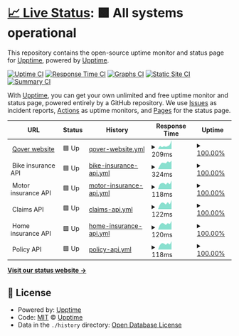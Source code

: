 # [📈 Live Status](https://demo.upptime.js.org): <!--live status--> **🟩 All systems operational**

This repository contains the open-source uptime monitor and status page for [Upptime](https://upptime.js.org), powered by [Upptime](https://github.com/upptime/upptime).

[![Uptime CI](https://github.com/qover-me/upptime/workflows/Uptime%20CI/badge.svg)](https://github.com/qover-me/upptime/actions?query=workflow%3A%22Uptime+CI%22)
[![Response Time CI](https://github.com/qover-me/upptime/workflows/Response%20Time%20CI/badge.svg)](https://github.com/qover-me/upptime/actions?query=workflow%3A%22Response+Time+CI%22)
[![Graphs CI](https://github.com/qover-me/upptime/workflows/Graphs%20CI/badge.svg)](https://github.com/qover-me/upptime/actions?query=workflow%3A%22Graphs+CI%22)
[![Static Site CI](https://github.com/qover-me/upptime/workflows/Static%20Site%20CI/badge.svg)](https://github.com/qover-me/upptime/actions?query=workflow%3A%22Static+Site+CI%22)
[![Summary CI](https://github.com/qover-me/upptime/workflows/Summary%20CI/badge.svg)](https://github.com/qover-me/upptime/actions?query=workflow%3A%22Summary+CI%22)

With [Upptime](https://upptime.js.org), you can get your own unlimited and free uptime monitor and status page, powered entirely by a GitHub repository. We use [Issues](https://github.com/upptime/upptime/issues) as incident reports, [Actions](https://github.com/qover-me/upptime/actions) as uptime monitors, and [Pages](https://demo.upptime.js.org) for the status page.

<!--start: status pages-->
<!-- This summary is generated by Upptime (https://github.com/upptime/upptime) -->
<!-- Do not edit this manually, your changes will be overwritten -->
<!-- prettier-ignore -->
| URL | Status | History | Response Time | Uptime |
| --- | ------ | ------- | ------------- | ------ |
| <img alt="" src="https://icons.duckduckgo.com/ip3/www.qover.com.ico" height="13"> [Qover website](https://www.qover.com) | 🟩 Up | [qover-website.yml](https://github.com/qover-me/upptime/commits/HEAD/history/qover-website.yml) | <details><summary><img alt="Response time graph" src="./graphs/qover-website/response-time-week.png" height="20"> 209ms</summary><br><a href="https://status.qover.com/history/qover-website"><img alt="Response time 251" src="https://img.shields.io/endpoint?url=https%3A%2F%2Fraw.githubusercontent.com%2Fqover-me%2Fupptime%2FHEAD%2Fapi%2Fqover-website%2Fresponse-time.json"></a><br><a href="https://status.qover.com/history/qover-website"><img alt="24-hour response time 493" src="https://img.shields.io/endpoint?url=https%3A%2F%2Fraw.githubusercontent.com%2Fqover-me%2Fupptime%2FHEAD%2Fapi%2Fqover-website%2Fresponse-time-day.json"></a><br><a href="https://status.qover.com/history/qover-website"><img alt="7-day response time 209" src="https://img.shields.io/endpoint?url=https%3A%2F%2Fraw.githubusercontent.com%2Fqover-me%2Fupptime%2FHEAD%2Fapi%2Fqover-website%2Fresponse-time-week.json"></a><br><a href="https://status.qover.com/history/qover-website"><img alt="30-day response time 211" src="https://img.shields.io/endpoint?url=https%3A%2F%2Fraw.githubusercontent.com%2Fqover-me%2Fupptime%2FHEAD%2Fapi%2Fqover-website%2Fresponse-time-month.json"></a><br><a href="https://status.qover.com/history/qover-website"><img alt="1-year response time 247" src="https://img.shields.io/endpoint?url=https%3A%2F%2Fraw.githubusercontent.com%2Fqover-me%2Fupptime%2FHEAD%2Fapi%2Fqover-website%2Fresponse-time-year.json"></a></details> | <details><summary><a href="https://status.qover.com/history/qover-website">100.00%</a></summary><a href="https://status.qover.com/history/qover-website"><img alt="All-time uptime 100.00%" src="https://img.shields.io/endpoint?url=https%3A%2F%2Fraw.githubusercontent.com%2Fqover-me%2Fupptime%2FHEAD%2Fapi%2Fqover-website%2Fuptime.json"></a><br><a href="https://status.qover.com/history/qover-website"><img alt="24-hour uptime 100.00%" src="https://img.shields.io/endpoint?url=https%3A%2F%2Fraw.githubusercontent.com%2Fqover-me%2Fupptime%2FHEAD%2Fapi%2Fqover-website%2Fuptime-day.json"></a><br><a href="https://status.qover.com/history/qover-website"><img alt="7-day uptime 100.00%" src="https://img.shields.io/endpoint?url=https%3A%2F%2Fraw.githubusercontent.com%2Fqover-me%2Fupptime%2FHEAD%2Fapi%2Fqover-website%2Fuptime-week.json"></a><br><a href="https://status.qover.com/history/qover-website"><img alt="30-day uptime 100.00%" src="https://img.shields.io/endpoint?url=https%3A%2F%2Fraw.githubusercontent.com%2Fqover-me%2Fupptime%2FHEAD%2Fapi%2Fqover-website%2Fuptime-month.json"></a><br><a href="https://status.qover.com/history/qover-website"><img alt="1-year uptime 100.00%" src="https://img.shields.io/endpoint?url=https%3A%2F%2Fraw.githubusercontent.com%2Fqover-me%2Fupptime%2FHEAD%2Fapi%2Fqover-website%2Fuptime-year.json"></a></details>
| <img alt="" src="https://icons.duckduckgo.com/ip3/null.ico" height="13"> Bike insurance API | 🟩 Up | [bike-insurance-api.yml](https://github.com/qover-me/upptime/commits/HEAD/history/bike-insurance-api.yml) | <details><summary><img alt="Response time graph" src="./graphs/bike-insurance-api/response-time-week.png" height="20"> 324ms</summary><br><a href="https://status.qover.com/history/bike-insurance-api"><img alt="Response time 254" src="https://img.shields.io/endpoint?url=https%3A%2F%2Fraw.githubusercontent.com%2Fqover-me%2Fupptime%2FHEAD%2Fapi%2Fbike-insurance-api%2Fresponse-time.json"></a><br><a href="https://status.qover.com/history/bike-insurance-api"><img alt="24-hour response time 425" src="https://img.shields.io/endpoint?url=https%3A%2F%2Fraw.githubusercontent.com%2Fqover-me%2Fupptime%2FHEAD%2Fapi%2Fbike-insurance-api%2Fresponse-time-day.json"></a><br><a href="https://status.qover.com/history/bike-insurance-api"><img alt="7-day response time 324" src="https://img.shields.io/endpoint?url=https%3A%2F%2Fraw.githubusercontent.com%2Fqover-me%2Fupptime%2FHEAD%2Fapi%2Fbike-insurance-api%2Fresponse-time-week.json"></a><br><a href="https://status.qover.com/history/bike-insurance-api"><img alt="30-day response time 300" src="https://img.shields.io/endpoint?url=https%3A%2F%2Fraw.githubusercontent.com%2Fqover-me%2Fupptime%2FHEAD%2Fapi%2Fbike-insurance-api%2Fresponse-time-month.json"></a><br><a href="https://status.qover.com/history/bike-insurance-api"><img alt="1-year response time 260" src="https://img.shields.io/endpoint?url=https%3A%2F%2Fraw.githubusercontent.com%2Fqover-me%2Fupptime%2FHEAD%2Fapi%2Fbike-insurance-api%2Fresponse-time-year.json"></a></details> | <details><summary><a href="https://status.qover.com/history/bike-insurance-api">100.00%</a></summary><a href="https://status.qover.com/history/bike-insurance-api"><img alt="All-time uptime 100.00%" src="https://img.shields.io/endpoint?url=https%3A%2F%2Fraw.githubusercontent.com%2Fqover-me%2Fupptime%2FHEAD%2Fapi%2Fbike-insurance-api%2Fuptime.json"></a><br><a href="https://status.qover.com/history/bike-insurance-api"><img alt="24-hour uptime 100.00%" src="https://img.shields.io/endpoint?url=https%3A%2F%2Fraw.githubusercontent.com%2Fqover-me%2Fupptime%2FHEAD%2Fapi%2Fbike-insurance-api%2Fuptime-day.json"></a><br><a href="https://status.qover.com/history/bike-insurance-api"><img alt="7-day uptime 100.00%" src="https://img.shields.io/endpoint?url=https%3A%2F%2Fraw.githubusercontent.com%2Fqover-me%2Fupptime%2FHEAD%2Fapi%2Fbike-insurance-api%2Fuptime-week.json"></a><br><a href="https://status.qover.com/history/bike-insurance-api"><img alt="30-day uptime 100.00%" src="https://img.shields.io/endpoint?url=https%3A%2F%2Fraw.githubusercontent.com%2Fqover-me%2Fupptime%2FHEAD%2Fapi%2Fbike-insurance-api%2Fuptime-month.json"></a><br><a href="https://status.qover.com/history/bike-insurance-api"><img alt="1-year uptime 100.00%" src="https://img.shields.io/endpoint?url=https%3A%2F%2Fraw.githubusercontent.com%2Fqover-me%2Fupptime%2FHEAD%2Fapi%2Fbike-insurance-api%2Fuptime-year.json"></a></details>
| <img alt="" src="https://icons.duckduckgo.com/ip3/null.ico" height="13"> Motor insurance API | 🟩 Up | [motor-insurance-api.yml](https://github.com/qover-me/upptime/commits/HEAD/history/motor-insurance-api.yml) | <details><summary><img alt="Response time graph" src="./graphs/motor-insurance-api/response-time-week.png" height="20"> 118ms</summary><br><a href="https://status.qover.com/history/motor-insurance-api"><img alt="Response time 123" src="https://img.shields.io/endpoint?url=https%3A%2F%2Fraw.githubusercontent.com%2Fqover-me%2Fupptime%2FHEAD%2Fapi%2Fmotor-insurance-api%2Fresponse-time.json"></a><br><a href="https://status.qover.com/history/motor-insurance-api"><img alt="24-hour response time 169" src="https://img.shields.io/endpoint?url=https%3A%2F%2Fraw.githubusercontent.com%2Fqover-me%2Fupptime%2FHEAD%2Fapi%2Fmotor-insurance-api%2Fresponse-time-day.json"></a><br><a href="https://status.qover.com/history/motor-insurance-api"><img alt="7-day response time 118" src="https://img.shields.io/endpoint?url=https%3A%2F%2Fraw.githubusercontent.com%2Fqover-me%2Fupptime%2FHEAD%2Fapi%2Fmotor-insurance-api%2Fresponse-time-week.json"></a><br><a href="https://status.qover.com/history/motor-insurance-api"><img alt="30-day response time 117" src="https://img.shields.io/endpoint?url=https%3A%2F%2Fraw.githubusercontent.com%2Fqover-me%2Fupptime%2FHEAD%2Fapi%2Fmotor-insurance-api%2Fresponse-time-month.json"></a><br><a href="https://status.qover.com/history/motor-insurance-api"><img alt="1-year response time 123" src="https://img.shields.io/endpoint?url=https%3A%2F%2Fraw.githubusercontent.com%2Fqover-me%2Fupptime%2FHEAD%2Fapi%2Fmotor-insurance-api%2Fresponse-time-year.json"></a></details> | <details><summary><a href="https://status.qover.com/history/motor-insurance-api">100.00%</a></summary><a href="https://status.qover.com/history/motor-insurance-api"><img alt="All-time uptime 100.00%" src="https://img.shields.io/endpoint?url=https%3A%2F%2Fraw.githubusercontent.com%2Fqover-me%2Fupptime%2FHEAD%2Fapi%2Fmotor-insurance-api%2Fuptime.json"></a><br><a href="https://status.qover.com/history/motor-insurance-api"><img alt="24-hour uptime 100.00%" src="https://img.shields.io/endpoint?url=https%3A%2F%2Fraw.githubusercontent.com%2Fqover-me%2Fupptime%2FHEAD%2Fapi%2Fmotor-insurance-api%2Fuptime-day.json"></a><br><a href="https://status.qover.com/history/motor-insurance-api"><img alt="7-day uptime 100.00%" src="https://img.shields.io/endpoint?url=https%3A%2F%2Fraw.githubusercontent.com%2Fqover-me%2Fupptime%2FHEAD%2Fapi%2Fmotor-insurance-api%2Fuptime-week.json"></a><br><a href="https://status.qover.com/history/motor-insurance-api"><img alt="30-day uptime 100.00%" src="https://img.shields.io/endpoint?url=https%3A%2F%2Fraw.githubusercontent.com%2Fqover-me%2Fupptime%2FHEAD%2Fapi%2Fmotor-insurance-api%2Fuptime-month.json"></a><br><a href="https://status.qover.com/history/motor-insurance-api"><img alt="1-year uptime 100.00%" src="https://img.shields.io/endpoint?url=https%3A%2F%2Fraw.githubusercontent.com%2Fqover-me%2Fupptime%2FHEAD%2Fapi%2Fmotor-insurance-api%2Fuptime-year.json"></a></details>
| <img alt="" src="https://icons.duckduckgo.com/ip3/null.ico" height="13"> Claims API | 🟩 Up | [claims-api.yml](https://github.com/qover-me/upptime/commits/HEAD/history/claims-api.yml) | <details><summary><img alt="Response time graph" src="./graphs/claims-api/response-time-week.png" height="20"> 122ms</summary><br><a href="https://status.qover.com/history/claims-api"><img alt="Response time 122" src="https://img.shields.io/endpoint?url=https%3A%2F%2Fraw.githubusercontent.com%2Fqover-me%2Fupptime%2FHEAD%2Fapi%2Fclaims-api%2Fresponse-time.json"></a><br><a href="https://status.qover.com/history/claims-api"><img alt="24-hour response time 180" src="https://img.shields.io/endpoint?url=https%3A%2F%2Fraw.githubusercontent.com%2Fqover-me%2Fupptime%2FHEAD%2Fapi%2Fclaims-api%2Fresponse-time-day.json"></a><br><a href="https://status.qover.com/history/claims-api"><img alt="7-day response time 122" src="https://img.shields.io/endpoint?url=https%3A%2F%2Fraw.githubusercontent.com%2Fqover-me%2Fupptime%2FHEAD%2Fapi%2Fclaims-api%2Fresponse-time-week.json"></a><br><a href="https://status.qover.com/history/claims-api"><img alt="30-day response time 118" src="https://img.shields.io/endpoint?url=https%3A%2F%2Fraw.githubusercontent.com%2Fqover-me%2Fupptime%2FHEAD%2Fapi%2Fclaims-api%2Fresponse-time-month.json"></a><br><a href="https://status.qover.com/history/claims-api"><img alt="1-year response time 121" src="https://img.shields.io/endpoint?url=https%3A%2F%2Fraw.githubusercontent.com%2Fqover-me%2Fupptime%2FHEAD%2Fapi%2Fclaims-api%2Fresponse-time-year.json"></a></details> | <details><summary><a href="https://status.qover.com/history/claims-api">100.00%</a></summary><a href="https://status.qover.com/history/claims-api"><img alt="All-time uptime 100.00%" src="https://img.shields.io/endpoint?url=https%3A%2F%2Fraw.githubusercontent.com%2Fqover-me%2Fupptime%2FHEAD%2Fapi%2Fclaims-api%2Fuptime.json"></a><br><a href="https://status.qover.com/history/claims-api"><img alt="24-hour uptime 100.00%" src="https://img.shields.io/endpoint?url=https%3A%2F%2Fraw.githubusercontent.com%2Fqover-me%2Fupptime%2FHEAD%2Fapi%2Fclaims-api%2Fuptime-day.json"></a><br><a href="https://status.qover.com/history/claims-api"><img alt="7-day uptime 100.00%" src="https://img.shields.io/endpoint?url=https%3A%2F%2Fraw.githubusercontent.com%2Fqover-me%2Fupptime%2FHEAD%2Fapi%2Fclaims-api%2Fuptime-week.json"></a><br><a href="https://status.qover.com/history/claims-api"><img alt="30-day uptime 100.00%" src="https://img.shields.io/endpoint?url=https%3A%2F%2Fraw.githubusercontent.com%2Fqover-me%2Fupptime%2FHEAD%2Fapi%2Fclaims-api%2Fuptime-month.json"></a><br><a href="https://status.qover.com/history/claims-api"><img alt="1-year uptime 100.00%" src="https://img.shields.io/endpoint?url=https%3A%2F%2Fraw.githubusercontent.com%2Fqover-me%2Fupptime%2FHEAD%2Fapi%2Fclaims-api%2Fuptime-year.json"></a></details>
| <img alt="" src="https://icons.duckduckgo.com/ip3/null.ico" height="13"> Home insurance API | 🟩 Up | [home-insurance-api.yml](https://github.com/qover-me/upptime/commits/HEAD/history/home-insurance-api.yml) | <details><summary><img alt="Response time graph" src="./graphs/home-insurance-api/response-time-week.png" height="20"> 120ms</summary><br><a href="https://status.qover.com/history/home-insurance-api"><img alt="Response time 121" src="https://img.shields.io/endpoint?url=https%3A%2F%2Fraw.githubusercontent.com%2Fqover-me%2Fupptime%2FHEAD%2Fapi%2Fhome-insurance-api%2Fresponse-time.json"></a><br><a href="https://status.qover.com/history/home-insurance-api"><img alt="24-hour response time 170" src="https://img.shields.io/endpoint?url=https%3A%2F%2Fraw.githubusercontent.com%2Fqover-me%2Fupptime%2FHEAD%2Fapi%2Fhome-insurance-api%2Fresponse-time-day.json"></a><br><a href="https://status.qover.com/history/home-insurance-api"><img alt="7-day response time 120" src="https://img.shields.io/endpoint?url=https%3A%2F%2Fraw.githubusercontent.com%2Fqover-me%2Fupptime%2FHEAD%2Fapi%2Fhome-insurance-api%2Fresponse-time-week.json"></a><br><a href="https://status.qover.com/history/home-insurance-api"><img alt="30-day response time 120" src="https://img.shields.io/endpoint?url=https%3A%2F%2Fraw.githubusercontent.com%2Fqover-me%2Fupptime%2FHEAD%2Fapi%2Fhome-insurance-api%2Fresponse-time-month.json"></a><br><a href="https://status.qover.com/history/home-insurance-api"><img alt="1-year response time 120" src="https://img.shields.io/endpoint?url=https%3A%2F%2Fraw.githubusercontent.com%2Fqover-me%2Fupptime%2FHEAD%2Fapi%2Fhome-insurance-api%2Fresponse-time-year.json"></a></details> | <details><summary><a href="https://status.qover.com/history/home-insurance-api">100.00%</a></summary><a href="https://status.qover.com/history/home-insurance-api"><img alt="All-time uptime 100.00%" src="https://img.shields.io/endpoint?url=https%3A%2F%2Fraw.githubusercontent.com%2Fqover-me%2Fupptime%2FHEAD%2Fapi%2Fhome-insurance-api%2Fuptime.json"></a><br><a href="https://status.qover.com/history/home-insurance-api"><img alt="24-hour uptime 100.00%" src="https://img.shields.io/endpoint?url=https%3A%2F%2Fraw.githubusercontent.com%2Fqover-me%2Fupptime%2FHEAD%2Fapi%2Fhome-insurance-api%2Fuptime-day.json"></a><br><a href="https://status.qover.com/history/home-insurance-api"><img alt="7-day uptime 100.00%" src="https://img.shields.io/endpoint?url=https%3A%2F%2Fraw.githubusercontent.com%2Fqover-me%2Fupptime%2FHEAD%2Fapi%2Fhome-insurance-api%2Fuptime-week.json"></a><br><a href="https://status.qover.com/history/home-insurance-api"><img alt="30-day uptime 100.00%" src="https://img.shields.io/endpoint?url=https%3A%2F%2Fraw.githubusercontent.com%2Fqover-me%2Fupptime%2FHEAD%2Fapi%2Fhome-insurance-api%2Fuptime-month.json"></a><br><a href="https://status.qover.com/history/home-insurance-api"><img alt="1-year uptime 100.00%" src="https://img.shields.io/endpoint?url=https%3A%2F%2Fraw.githubusercontent.com%2Fqover-me%2Fupptime%2FHEAD%2Fapi%2Fhome-insurance-api%2Fuptime-year.json"></a></details>
| <img alt="" src="https://icons.duckduckgo.com/ip3/null.ico" height="13"> Policy API | 🟩 Up | [policy-api.yml](https://github.com/qover-me/upptime/commits/HEAD/history/policy-api.yml) | <details><summary><img alt="Response time graph" src="./graphs/policy-api/response-time-week.png" height="20"> 118ms</summary><br><a href="https://status.qover.com/history/policy-api"><img alt="Response time 120" src="https://img.shields.io/endpoint?url=https%3A%2F%2Fraw.githubusercontent.com%2Fqover-me%2Fupptime%2FHEAD%2Fapi%2Fpolicy-api%2Fresponse-time.json"></a><br><a href="https://status.qover.com/history/policy-api"><img alt="24-hour response time 166" src="https://img.shields.io/endpoint?url=https%3A%2F%2Fraw.githubusercontent.com%2Fqover-me%2Fupptime%2FHEAD%2Fapi%2Fpolicy-api%2Fresponse-time-day.json"></a><br><a href="https://status.qover.com/history/policy-api"><img alt="7-day response time 118" src="https://img.shields.io/endpoint?url=https%3A%2F%2Fraw.githubusercontent.com%2Fqover-me%2Fupptime%2FHEAD%2Fapi%2Fpolicy-api%2Fresponse-time-week.json"></a><br><a href="https://status.qover.com/history/policy-api"><img alt="30-day response time 118" src="https://img.shields.io/endpoint?url=https%3A%2F%2Fraw.githubusercontent.com%2Fqover-me%2Fupptime%2FHEAD%2Fapi%2Fpolicy-api%2Fresponse-time-month.json"></a><br><a href="https://status.qover.com/history/policy-api"><img alt="1-year response time 118" src="https://img.shields.io/endpoint?url=https%3A%2F%2Fraw.githubusercontent.com%2Fqover-me%2Fupptime%2FHEAD%2Fapi%2Fpolicy-api%2Fresponse-time-year.json"></a></details> | <details><summary><a href="https://status.qover.com/history/policy-api">100.00%</a></summary><a href="https://status.qover.com/history/policy-api"><img alt="All-time uptime 100.00%" src="https://img.shields.io/endpoint?url=https%3A%2F%2Fraw.githubusercontent.com%2Fqover-me%2Fupptime%2FHEAD%2Fapi%2Fpolicy-api%2Fuptime.json"></a><br><a href="https://status.qover.com/history/policy-api"><img alt="24-hour uptime 100.00%" src="https://img.shields.io/endpoint?url=https%3A%2F%2Fraw.githubusercontent.com%2Fqover-me%2Fupptime%2FHEAD%2Fapi%2Fpolicy-api%2Fuptime-day.json"></a><br><a href="https://status.qover.com/history/policy-api"><img alt="7-day uptime 100.00%" src="https://img.shields.io/endpoint?url=https%3A%2F%2Fraw.githubusercontent.com%2Fqover-me%2Fupptime%2FHEAD%2Fapi%2Fpolicy-api%2Fuptime-week.json"></a><br><a href="https://status.qover.com/history/policy-api"><img alt="30-day uptime 100.00%" src="https://img.shields.io/endpoint?url=https%3A%2F%2Fraw.githubusercontent.com%2Fqover-me%2Fupptime%2FHEAD%2Fapi%2Fpolicy-api%2Fuptime-month.json"></a><br><a href="https://status.qover.com/history/policy-api"><img alt="1-year uptime 100.00%" src="https://img.shields.io/endpoint?url=https%3A%2F%2Fraw.githubusercontent.com%2Fqover-me%2Fupptime%2FHEAD%2Fapi%2Fpolicy-api%2Fuptime-year.json"></a></details>

<!--end: status pages-->

[**Visit our status website →**](https://demo.upptime.js.org)

## 📄 License

- Powered by: [Upptime](https://github.com/upptime/upptime)
- Code: [MIT](./LICENSE) © [Upptime](https://upptime.js.org)
- Data in the `./history` directory: [Open Database License](https://opendatacommons.org/licenses/odbl/1-0/)
